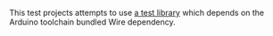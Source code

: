 This test projects attempts to use [a test library](https://github.com/ELFoglalt/pio-lib-test--test-lib) which depends on the Arduino toolchain bundled Wire dependency.